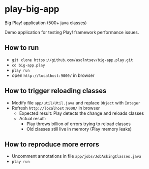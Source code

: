 # play-big-app
Big Play! application (500+ java classes)

Demo application for testing Play! framework performance issues.

## How to run
* `git clone https://github.com/asolntsev/big-app.play.git`
* `cd big-app.play`
* `play run`
* open `http://localhost:9000/` in browser

## How to trigger reloading classes
* Modify file `app/util/Util.java` and replace `Object` with `Integer`
* Refresh `http://localhost:9000/` in browser
  * Expected result: Play detects the change and reloads classes
  * Actual result: 
    * Play throws billion of errors trying to reload classes
    * Old classes still live in memory (Play memory leaks)

## How to reproduce more errors
* Uncomment annotations in file `app/jobs/JobAskingClasses.java`
* `play run`